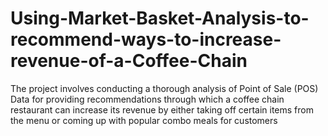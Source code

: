 # Using-Market-Basket-Analysis-to-recommend-ways-to-increase-revenue-of-a-Coffee-Chain
The project involves conducting a thorough analysis of Point of Sale (POS) Data for providing recommendations through which a coffee chain restaurant can increase its revenue by either taking off certain items from the menu or coming up with popular combo meals for customers
